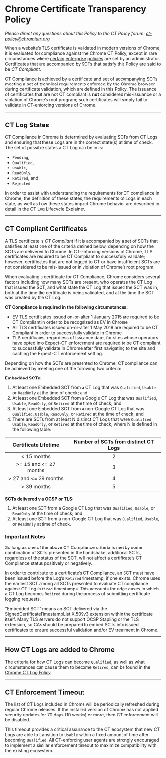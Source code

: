 # Chrome Certificate Transparency Policy
_Please direct any questions about this Policy to the CT Policy forum: [ct-policy@chromium.org](https://groups.google.com/a/chromium.org/forum/#!forum/ct-policy)_

When a website’s TLS certificate is validated in modern versions of Chrome, it is 
evaluated for compliance against the Chrome CT Policy, except in rare circumstances where [certain](https://cloud.google.com/docs/chrome-enterprise/policies/?policy=CertificateTransparencyEnforcementDisabledForCas) [enterprise](https://cloud.google.com/docs/chrome-enterprise/policies/?policy=CertificateTransparencyEnforcementDisabledForLegacyCas) [policies](https://cloud.google.com/docs/chrome-enterprise/policies/?policy=CertificateTransparencyEnforcementDisabledForUrls) are set by an administrator. Certificates that are accompanied by SCTs that satisfy this Policy are said to be *CT Compliant*.

CT Compliance is achieved by a certificate and set of accompanying SCTs meeting a set of technical requirements enforced by the Chrome browser during certificate validation, which are defined in this Policy. The issuance of certificates that are not CT compliant is **not** considered mis-issuance or a violation of Chrome’s root program; such certificates will simply fail to validate in CT-enforcing versions of Chrome.

---

## CT Log States
CT Compliance in Chrome is determined by evaluating SCTs from CT Logs and ensuring that these Logs are in the correct state(s) at time of check. The set of possible states a CT Log can be in is: 
* `Pending`,
* `Qualified`,
* `Usable`,
* `ReadOnly`, 
* `Retired`, and
* `Rejected` 

In order to assist with understanding the requirements for CT compliance in Chrome, the definition of these states, the requirements of Logs in each state, as well as how these states impact Chrome behavior are described in detail in the [CT Log Lifecycle Explainer](log_states.md). 

---

## CT Compliant Certificates
A TLS certificate is *CT Compliant* if it is accompanied by a set of SCTs that satisfies at least one of the criteria defined below, depending on how the SCTs are delivered to Chrome. In CT-enforcing versions of Chrome, TLS certificates are required to be CT Compliant to successfully validate; however, certificates that are not logged to CT or have insufficient SCTs are not considered to be mis-issued or in violation of Chrome’s root program.
 
When evaluating a certificate for CT Compliance, Chrome considers several factors including how many SCTs are present, who operates the CT Log that issued the SCT, and what state the CT Log that issued the SCT was in, both at the time the certificate is being validated, and at the time the SCT was created by the CT Log. 

**CT Compliance is required in the following circumstances:**
* EV TLS certificates issued on-or-after 1 January 2015 are required to be CT Compliant in order to be recognized as EV in Chrome
* All TLS certificates issued on-or-after 1 May 2018 are required to be CT Compliant in order to successfully validate in Chrome
* TLS certificates, regardless of issuance date, for sites whose operators have opted into Expect-CT enforcement are required to be CT compliant to successfully validate in Chrome after first navigating to the site and caching the Expect-CT enforcement setting.

Depending on how the SCTs are presented to Chrome, CT compliance can be achieved by meeting one of the following two criteria:

**Embedded SCTs:**
1. At least one Embedded SCT from a CT Log that was `Qualified`, `Usable` or `ReadOnly` at the time of check; and
2. At least one Embedded SCT from a Google CT Log that was `Qualified`, `Usable`, `ReadOnly`, or `Retired` at the time of check; and
3. At least one Embedded SCT from a non-Google CT Log that was `Qualified`, `Usable`, `ReadOnly`, or `Retired` at the time of check; and
4. There are SCTs from at least N distinct CT Logs that were `Qualified`, `Usable`, `ReadOnly`, or `Retired` at the time of check, where N is defined in the following table:

| Certificate Lifetime | Number of SCTs from distinct CT Logs |
|:---:|:---:|
| < 15 months | 2 |
| >= 15 and <= 27 months | 3 |
| > 27 and <= 39 months | 4 |
| > 39 months | 5 |

**SCTs delivered via OCSP or TLS:**
1. At least one SCT from a Google CT Log that was `Qualified`, `Usable`, or `ReadOnly` at the time of check; and
2. At least one SCT from a non-Google CT Log that was `Qualified`, `Usable`, or `ReadOnly` at time of check.


### Important Notes
So long as one of the above CT Compliance criteria is met by some combination of SCTs presented in the handshake, additional SCTs, regardless of the status of the SCT, will not affect a certificate’s CT Compliance status positively or negatively.

In order to contribute to a certificate’s CT Compliance, an SCT must have been issued before the Log’s `Retired` timestamp, if one exists. Chrome uses the earliest SCT among all SCTs presented to evaluate CT compliance against CT Log `Retired` timestamps. This accounts for edge cases in which a CT Log becomes `Retired` during the process of submitting certificate logging requests.

"Embedded SCT" means an SCT delivered via the SignedCertificateTimestampList 
X.509v3 extension within the certificate itself. Many TLS servers do not support OCSP Stapling or the TLS extension, so CAs should be prepared to embed SCTs into issued certificates to ensure successful validation and/or EV treatment in Chrome.

---

## How CT Logs are added to Chrome
The criteria for how CT Logs can become `Qualified`, as well as what circumstances can cause them to become `Retired`, can be found in the [Chrome CT Log Policy](log_policy.md).

---

## CT Enforcement Timeout
The list of CT Logs included in Chrome will be periodically refreshed during regular Chrome releases. If the installed version of Chrome has not applied security updates for 70 days (10 weeks) or more, then CT enforcement will be disabled. 

This timeout provides a critical assurance to the CT ecosystem that new CT Logs are able to transition to `Usable` within a fixed amount of time after becoming `Qualified`. All CT-enforcing user agents are strongly encouraged to implement a similar enforcement timeout to maximize compatibility with the existing ecosystem.
